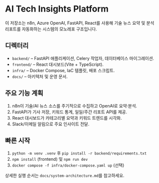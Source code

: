 # AI Tech Insights Platform

이 저장소는 n8n, Azure OpenAI, FastAPI, React를 사용해 기술 뉴스 요약 및 분석 리포트를 자동화하는 시스템의 모노레포 구조입니다.

## 디렉터리
- `backend/` – FastAPI 애플리케이션, Celery 작업자, 데이터베이스 마이그레이션.
- `frontend/` – React 대시보드(Vite + TypeScript).
- `infra/` – Docker Compose, IaC 템플릿, 배포 스크립트.
- `docs/` – 아키텍처 및 운영 문서.

## 주요 기능 계획
1. n8n이 기술/AI 뉴스 소스를 주기적으로 수집하고 OpenAI로 요약·분석.
2. FastAPI가 기사 저장, 키워드 통계, 일일/주간 리포트 API를 제공.
3. React 대시보드가 카테고리별 요약과 키워드 트렌드를 시각화.
4. Slack/이메일 알림으로 주요 인사이트 전달.

## 빠른 시작
1. `python -m venv .venv` 후 `pip install -r backend/requirements.txt`
2. `npm install` (frontend) 및 `npm run dev`
3. `docker compose -f infra/docker-compose.yaml up` (선택)

상세한 실행 순서는 `docs/system-architecture.md`를 참고하세요.

